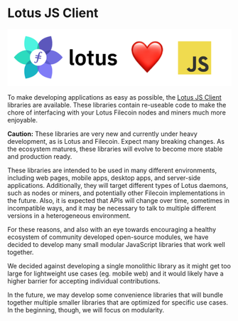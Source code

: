 # Lotus JS Client

![Lotus loves JS](../images/lotus-loves-js.png)

To make developing applications as easy as possible, the [Lotus JS Client](https://github.com/filecoin-shipyard/js-lotus-client) libraries are available. These libraries contain re-useable code to make the chore of interfacing with your Lotus Filecoin nodes and miners much more enjoyable.

**Caution:** These libraries are very new and currently under heavy development, as is Lotus and Filecoin. Expect many breaking changes. As the ecosystem matures, these libraries will evolve to become more stable and production ready.

These libraries are intended to be used in many different environments, including web pages, mobile apps, desktop apps, and server-side applications. Additionally, they will target different types of Lotus daemons, such as nodes or miners, and potentially other Filecoin implementations in the future. Also, it is expected that APIs will change over time, sometimes in incompatible ways, and it may be necessary to talk to multiple different versions in a heterogeneous environment.

For these reasons, and also with an eye towards encouraging a healthy ecosystem of community developed open-source modules, we have decided to develop many small modular JavaScript libraries that work well together.

We decided against developing a single monolithic library as it might get too large for lightweight use cases (eg. mobile web) and it would likely have a higher barrier for accepting individual contributions.

In the future, we may develop some convenience libraries that will bundle together multiple smaller libraries that are optimized for specific use cases. In the beginning, though, we will focus on modularity.